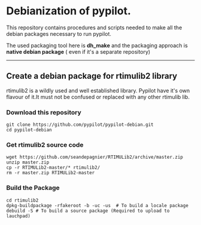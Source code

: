 # Debianization of pypilot.
This repository contains procedures and scripts needed to make all the debian packages necessary to run pypilot. 

The used packaging tool here is **dh_make** and the packaging approach is **native debian package** ( even if it's a separate repository)

---

## Create a debian package for rtimulib2 library 
rtimulib2 is a wildly used and well established library. Pypilot have it's own flavour of it.It must not be confused or replaced with any other rtimulib lib.

### Download this repository 
```
git clone https://github.com/pypilot/pypilot-debian.git
cd pypilot-debian
```


### Get rtimulib2 source code 
```
wget https://github.com/seandepagnier/RTIMULib2/archive/master.zip
unzip master.zip
cp -r RTIMULib2-master/* rtimulib2/
rm -r master.zip RTIMULib2-master
```

### Build the Package
```
cd rtimulib2
dpkg-buildpackage -rfakeroot -b -uc -us  # To build a locale package 
debuild -S # To build a source package (Required to upload to lauchpad)
```

